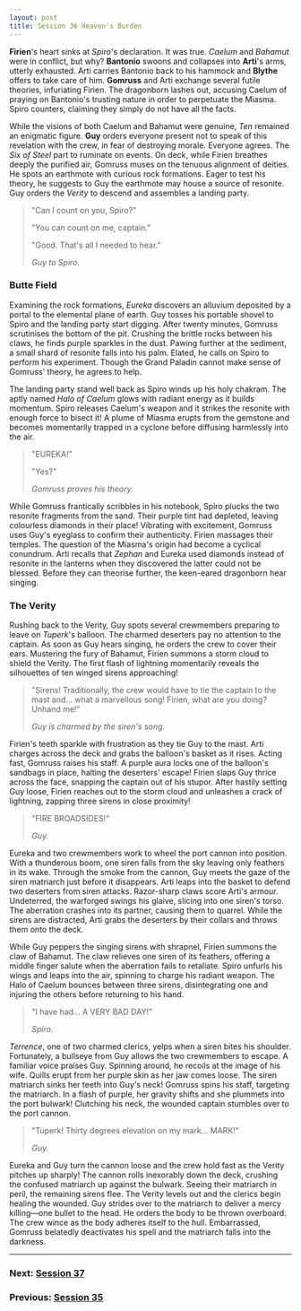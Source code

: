 ```yaml
---
layout: post
title: Session 36 Heaven's Burden
---
```


**Firien**'s heart sinks at *Spiro*'s declaration. It was true. *Caelum* and *Bahamut* were in conflict, but why? **Bantonio** swoons and collapses into **Arti**'s arms, utterly exhausted. Arti carries Bantonio back to his hammock and **Blythe** offers to take care of him. **Gomruss** and Arti exchange several futile theories, infuriating Firien. The dragonborn lashes out, accusing Caelum of praying on Bantonio's trusting nature in order to perpetuate the Miasma. Spiro counters, claiming they simply do not have all the facts.

While the visions of both Caelum and Bahamut were genuine, *Ten* remained an enigmatic figure. **Guy** orders everyone present not to speak of this revelation with the crew, in fear of destroying morale. Everyone agrees. The *Six of Steel* part to ruminate on events. On deck, while Firien breathes deeply the purified air, Gomruss muses on the tenuous alignment of deities. He spots an earthmote with curious rock formations. Eager to test his theory, he suggests to Guy the earthmote may house a source of resonite. Guy orders the *Verity* to descend and assembles a landing party.

> "Can I count on you, Spiro?"
>
> "You can count on me, captain."
>
> "Good. That's all I needed to hear."
>
> *Guy to Spiro.*

### Butte Field

Examining the rock formations, *Eureka* discovers an alluvium deposited by a portal to the elemental plane of earth. Guy tosses his portable shovel to Spiro and the landing party start digging. After twenty minutes, Gomruss scrutinises the bottom of the pit. Crushing the brittle rocks between his claws, he finds purple sparkles in the dust. Pawing further at the sediment, a small shard of resonite falls into his palm. Elated, he calls on Spiro to perform his experiment. Though the Grand Paladin cannot make sense of Gomruss' theory, he agrees to help.

The landing party stand well back as Spiro winds up his holy chakram. The aptly named *Halo of Caelum* glows with radiant energy as it builds momentum. Spiro releases Caelum's weapon and it strikes the resonite with enough force to bisect it! A plume of Miasma erupts from the gemstone and becomes momentarily trapped in a cyclone before diffusing harmlessly into the air.

> "EUREKA!"
>
> "Yes?"
>
> *Gomruss proves his theory.*

While Gomruss frantically scribbles in his notebook, Spiro plucks the two resonite fragments from the sand. Their purple tint had depleted, leaving colourless diamonds in their place! Vibrating with excitement, Gomruss uses Guy's eyeglass to confirm their authenticity. Firien massages their temples. The question of the Miasma's origin had become a cyclical conundrum. Arti recalls that *Zephan* and Eureka used diamonds instead of resonite in the lanterns when they discovered the latter could not be blessed. Before they can theorise further, the keen-eared dragonborn hear singing.

### The Verity

Rushing back to the Verity, Guy spots several crewmembers preparing to leave on *Tuperk*'s balloon. The charmed deserters pay no attention to the captain. As soon as Guy hears singing, he orders the crew to cover their ears. Mustering the fury of Bahamut, Firien summons a storm cloud to shield the Verity. The first flash of lightning momentarily reveals the silhouettes of ten winged sirens approaching!

> "Sirens! Traditionally, the crew would have to tie the captain to the mast and... what a marvellous song! Firien, what are you doing? Unhand me!"
>
> *Guy is charmed by the siren's song.*

Firien's teeth sparkle with frustration as they tie Guy to the mast. Arti charges across the deck and grabs the balloon's basket as it rises. Acting fast, Gomruss raises his staff. A purple aura locks one of the balloon's sandbags in place, halting the deserters' escape! Firien slaps Guy thrice across the face, snapping the captain out of his stupor. After hastily setting Guy loose, Firien reaches out to the storm cloud and unleashes a crack of lightning, zapping three sirens in close proximity!

> "FIRE BROADSIDES!"
>
> *Guy.*

Eureka and two crewmembers work to wheel the port cannon into position. With a thunderous boom, one siren falls from the sky leaving only feathers in its wake. Through the smoke from the cannon, Guy meets the gaze of the siren matriarch just before it disappears. Arti leaps into the basket to defend two deserters from siren attacks. Razor-sharp claws score Arti's armour. Undeterred, the warforged swings his glaive, slicing into one siren's torso. The aberration crashes into its partner, causing them to quarrel. While the sirens are distracted, Arti grabs the deserters by their collars and throws them onto the deck.

While Guy peppers the singing sirens with shrapnel, Firien summons the claw of Bahamut. The claw relieves one siren of its feathers, offering a middle finger salute when the aberration fails to retaliate. Spiro unfurls his wings and leaps into the air, spinning to charge his radiant weapon. The Halo of Caelum bounces between three sirens, disintegrating one and injuring the others before returning to his hand.

> "I have had... A VERY BAD DAY!"
>
> *Spiro.*

*Terrence*, one of two charmed clerics, yelps when a siren bites his shoulder. Fortunately, a bullseye from Guy allows the two crewmembers to escape. A familiar voice praises Guy. Spinning around, he recoils at the image of his wife. Quills erupt from her purple skin as her jaw comes loose. The siren matriarch sinks her teeth into Guy's neck! Gomruss spins his staff, targeting the matriarch. In a flash of purple, her gravity shifts and she plummets into the port bulwark! Clutching his neck, the wounded captain stumbles over to the port cannon.

> "Tuperk! Thirty degrees elevation on my mark... MARK!"
>
> *Guy.*

Eureka and Guy turn the cannon loose and the crew hold fast as the Verity pitches up sharply! The cannon rolls inexorably down the deck, crushing the confused matriarch up against the bulwark. Seeing their matriarch in peril, the remaining sirens flee. The Verity levels out and the clerics begin healing the wounded. Guy strides over to the matriarch to deliver a mercy killing—one bullet to the head. He orders the body to be thrown overboard. The crew wince as the body adheres itself to the hull. Embarrassed, Gomruss belatedly deactivates his spell and the matriarch falls into the darkness.

---

### **Next: [Session 37](session-37)**
### **Previous: [Session 35](session-35)**
